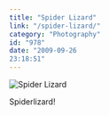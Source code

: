 ```yaml
---
title: "Spider Lizard"
link: "/spider-lizard/"
category: "Photography"
id: "978"
date: "2009-09-26
23:18:51"
---
```


![Spider Lizard](https://imgur.com/hQcUWl.jpg)

Spiderlizard!
